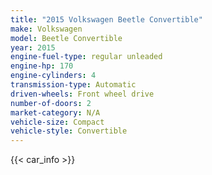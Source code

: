 ```yaml
---
title: "2015 Volkswagen Beetle Convertible"
make: Volkswagen
model: Beetle Convertible
year: 2015
engine-fuel-type: regular unleaded
engine-hp: 170
engine-cylinders: 4
transmission-type: Automatic
driven-wheels: Front wheel drive
number-of-doors: 2
market-category: N/A
vehicle-size: Compact
vehicle-style: Convertible
---
```


{{< car_info >}}
